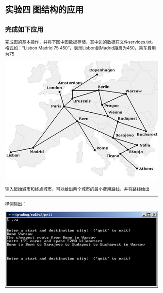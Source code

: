 # 实验四 图结构的应用

## 完成如下应用

完成图的基本操作，并将下图中图数据存储，其中边的数据在文件services.txt。格式如：“Lisbon Madrid 75 450”，表示Lisbon到Madrid距离为450，乘车费用为75

![map](resources/map.jpg#pic_center)

输入起始城市和终点城市，可以给出两个城市的最小费用路线，并将路线给出

---
样例输出：

![sample](resources/sample.jpg#pic_center)
